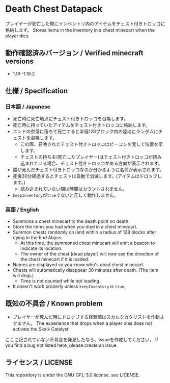 
# Death Chest Datapack

  プレイヤーが死亡した際にインベントリ内のアイテムをチェスト付きトロッコに格納します。
  Stores items in the inventory in a chest minecart when the player dies.

## 動作確認済みバージョン / Verified minecraft versions

- 1.19 -1.19.2

## 仕様 / Specification

### 日本語 / Japanese

- 死亡時に死亡地点にチェスト付きトロッコを召喚します。
- 死亡時に持っていたアイテムをチェスト付きトロッコに格納します。
- エンドの奈落に落ちて死亡すると半径128ブロック内の陸地にランダムにチェストを召喚します。
  - この際、召喚されたチェスト付きトロッコはビーコンを発して位置を示します。
  - チェストの持ち主(死亡したプレイヤー)はチェスト付きトロッコが読み込まれている場合、チェスト付きトロッコがある方向が表示されます。
- 誰が死んだチェスト付きトロッコなのか分かるように名前が表示されます。
- 死後30分経過するとチェストは自動で消滅します。(アイテムはドロップします。)
  - 読み込まれていない間は時間はカウントされません。
- `keepInventory`が`true`でないと正しく動作しません。

### 英語 / English

- Summons a chest minecart to the death point on death.
- Store the items you had when you died in a chest minecart.
- Summon chests randomly on land within a radius of 128 blocks after dying in the End Abyss.
  - At this time, the summoned chest minecart will emit a beacon to indicate its location.
  - The owner of the chest (dead player) will now see the direction of the chest minecart if it is loaded.
- Names are displayed so you know who's dead chest minecart.
- Chests will automatically disappear 30 minutes after death. (The item will drop.)
  - Time is not counted while not loading.
- It doesn't work properly unless `keepInventory` is `true`.

## 既知の不具合 / Known problem

- プレイヤーが死んだ時にドロップする経験値はスカルクカタリストを作動させません。
The experience that drops when a player dies does not activate the Skalk Catalyst.

ここに記されていない不具合を発見したなら、issueを作成してください。
If you find a bug not listed here, please create an issue.

## ライセンス / LICENSE

This repository is under the GNU GPL-3.0 license, see LICENSE.
